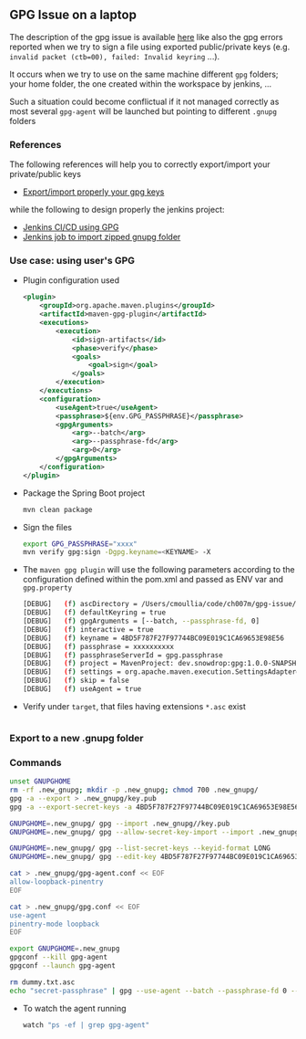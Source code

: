 ## GPG Issue on a laptop

The description of the gpg issue is available [here](https://gist.github.com/cmoulliard/e5c56d34f690b719c66e95ec79a676ef#gistcomment-3628065) like also the gpg errors
reported when we try to sign a file using exported public/private keys (e.g. `invalid packet (ctb=00), failed: Invalid keyring` ...).

It occurs when we try to use on the same machine different `gpg` folders; your home folder, the one created within the workspace by jenkins, ...

Such a situation could become conflictual if it not managed correctly as most several `gpg-agent` will be launched but pointing to different `.gnupg` folders

### References

The following references will help you to correctly export/import your private/public keys

- [Export/import properly  your gpg keys](https://www.debuntu.org/how-to-importexport-gpg-key-pair/)

while the following to design properly the jenkins project:

- [Jenkins CI/CD using GPG](https://www.cloudbees.com/blog/continuous-deployment-maven-central-apache-maven)
- [Jenkins job to import zipped gnupg folder](https://github.com/stephenc/git-timestamp-maven-plugin/blob/1973be25c750b6ba98b6fb8200cecd7920b05b80/Jenkinsfile#L22-L54)

### Use case: using user's GPG 

- Plugin configuration used
  ```xml
  <plugin>
      <groupId>org.apache.maven.plugins</groupId>
      <artifactId>maven-gpg-plugin</artifactId>
      <executions>
          <execution>
              <id>sign-artifacts</id>
              <phase>verify</phase>
              <goals>
                  <goal>sign</goal>
              </goals>
          </execution>
      </executions>
      <configuration>
          <useAgent>true</useAgent>
          <passphrase>${env.GPG_PASSPHRASE}</passphrase>
          <gpgArguments>
              <arg>--batch</arg>
              <arg>--passphrase-fd</arg>
              <arg>0</arg>
          </gpgArguments>
      </configuration>
  </plugin>
  ```
- Package the Spring Boot project
  ```bash
  mvn clean package
  ```
- Sign the files
  ```bash
  export GPG_PASSPHRASE="xxxx"
  mvn verify gpg:sign -Dgpg.keyname=<KEYNAME> -X
  ```
- The `maven gpg plugin` will use the following parameters according to the configuration defined within the pom.xml and passed as ENV var and `gpg.property`
  ```bash
  [DEBUG]   (f) ascDirectory = /Users/cmoullia/code/ch007m/gpg-issue/target/gpg
  [DEBUG]   (f) defaultKeyring = true
  [DEBUG]   (f) gpgArguments = [--batch, --passphrase-fd, 0]
  [DEBUG]   (f) interactive = true
  [DEBUG]   (f) keyname = 4BD5F787F27F97744BC09E019C1CA69653E98E56
  [DEBUG]   (f) passphrase = xxxxxxxxxx
  [DEBUG]   (f) passphraseServerId = gpg.passphrase
  [DEBUG]   (f) project = MavenProject: dev.snowdrop:gpg:1.0.0-SNAPSHOT @ /Users/cmoullia/code/ch007m/gpg-issue/pom.xml
  [DEBUG]   (f) settings = org.apache.maven.execution.SettingsAdapter@616a06e3
  [DEBUG]   (f) skip = false
  [DEBUG]   (f) useAgent = true
  ```
- Verify under `target`, that files having extensions `*.asc` exist
  ```bash
  
  ```

### Export to a new .gnupg folder

### Commands

```bash
unset GNUPGHOME
rm -rf .new_gnupg; mkdir -p .new_gnupg; chmod 700 .new_gnupg/
gpg -a --export > .new_gnupg/key.pub
gpg -a --export-secret-keys -a 4BD5F787F27F97744BC09E019C1CA69653E98E56 > .new_gnupg//private.key

GNUPGHOME=.new_gnupg/ gpg --import .new_gnupg//key.pub
GNUPGHOME=.new_gnupg/ gpg --allow-secret-key-import --import .new_gnupg//private.key

GNUPGHOME=.new_gnupg/ gpg --list-secret-keys --keyid-format LONG
GNUPGHOME=.new_gnupg/ gpg --edit-key 4BD5F787F27F97744BC09E019C1CA69653E98E56

cat > .new_gnupg/gpg-agent.conf << EOF
allow-loopback-pinentry
EOF

cat > .new_gnupg/gpg.conf << EOF
use-agent
pinentry-mode loopback
EOF

export GNUPGHOME=.new_gnupg
gpgconf --kill gpg-agent
gpgconf --launch gpg-agent

rm dummy.txt.asc
echo "secret-passphrase" | gpg --use-agent --batch --passphrase-fd 0 --local-user 4BD5F787F27F97744BC09E019C1CA69653E98E56 --armor --detach-sign --no-default-keyring --output dummy.txt.asc dummy.txt
```

- To watch the agent running
  ```bash
  watch "ps -ef | grep gpg-agent"
  ```